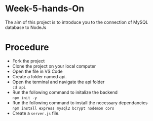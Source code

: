 # Week-5-hands-On
The aim of this project is to introduce you to the connection of MySQL database to NodeJs

# Procedure
- Fork the project
- Clone the project on your local computer
- Open the file in VS Code
- Create a folder named api.
- Open the terminal and navigate the api folder <br>
        `cd api` 
- Run the following command to initalize the backend <br>
        `npm init -y` 
- Run the following command to install the necessary dependancies<br>
        `npm install express mysql2 bcrypt nodemon cors`
- Create a `server.js` file. 